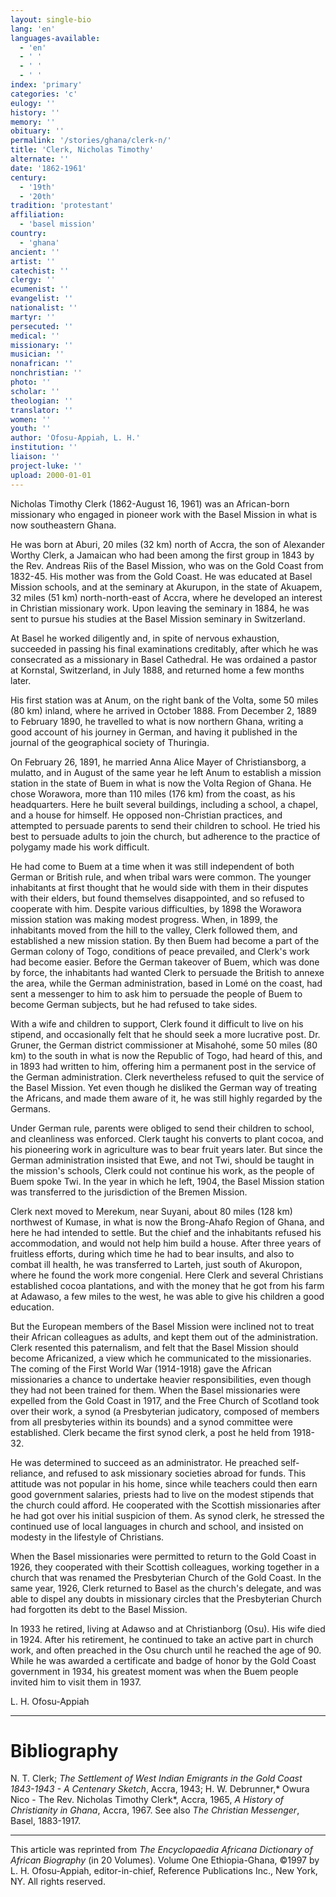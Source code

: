 ```yaml
---
layout: single-bio
lang: 'en'
languages-available:
  - 'en'
  - ' '
  - ' '
  - ' '
index: 'primary'
categories: 'c'
eulogy: ''
history: ''
memory: ''
obituary: ''
permalink: '/stories/ghana/clerk-n/'
title: 'Clerk, Nicholas Timothy'
alternate: ''
date: '1862-1961'
century:
  - '19th'
  - '20th'
tradition: 'protestant'
affiliation:
  - 'basel mission'
country:
  - 'ghana'
ancient: ''
artist: ''
catechist: ''
clergy: ''
ecumenist: ''
evangelist: ''
nationalist: ''
martyr: ''
persecuted: ''
medical: ''
missionary: ''
musician: ''
nonafrican: ''
nonchristian: ''
photo: ''
scholar: ''
theologian: ''
translator: ''
women: ''
youth: ''
author: 'Ofosu-Appiah, L. H.'
institution: ''
liaison: ''
project-luke: ''
upload: 2000-01-01
---
```



Nicholas Timothy Clerk (1862-August 16, 1961) was an African-born missionary who engaged in pioneer work with the Basel Mission in what is now southeastern Ghana.

He was born at Aburi, 20 miles (32 km) north of Accra, the son of Alexander Worthy Clerk, a Jamaican who had been among the first group in 1843 by the Rev. Andreas Riis of the Basel Mission, who was on the Gold Coast from 1832-45. His mother was from the Gold Coast. He was educated at Basel Mission schools, and at the seminary at Akurupon, in the state of Akuapem, 32 miles (51 km) north-north-east of Accra, where he developed an interest in Christian missionary work. Upon leaving the seminary in 1884, he was sent to pursue his studies at the Basel Mission seminary in Switzerland.

At Basel he worked diligently and, in spite of nervous exhaustion, succeeded in passing his final examinations creditably, after which he was consecrated as a missionary in Basel Cathedral. He was ordained a pastor at Kornstal, Switzerland, in July 1888, and returned home a few months later.

His first station was at Anum, on the right bank of the Volta, some 50 miles (80 km) inland, where he arrived in October 1888. From December 2, 1889 to February 1890, he travelled to what is now northern Ghana, writing a good account of his journey in German, and having it published in the journal of the geographical society of Thuringia.

On February 26, 1891, he married Anna Alice Mayer of Christiansborg, a mulatto, and in August of the same year he left Anum to establish a mission station in the state of Buem in what is now the Volta Region of Ghana. He chose Worawora, more than 110 miles (176 km) from the coast, as his headquarters. Here he built several buildings, including a school, a chapel, and a house for himself. He opposed non-Christian practices, and attempted to persuade parents to send their children to school. He tried his best to persuade adults to join the church, but adherence to the practice of polygamy made his work difficult.

He had come to Buem at a time when it was still independent of both German or British rule, and when tribal wars were common. The younger inhabitants at first thought that he would side with them in their disputes with their elders, but found themselves disappointed, and so refused to cooperate with him. Despite various difficulties, by 1898 the Worawora mission station was making modest progress. When, in 1899, the inhabitants moved from the hill to the valley, Clerk followed them, and established a new mission station. By then Buem had become a part of the German colony of Togo, conditions of peace prevailed, and Clerk's work had become easier. Before the German takeover of Buem, which was done by force, the inhabitants had wanted Clerk to persuade the British to annexe the area, while the German administration, based in Lomé on the coast, had sent a messenger to him to ask him to persuade the people of Buem to become German subjects, but he had refused to take sides.

With a wife and children to support, Clerk found it difficult to live on his stipend, and occasionally felt that he should seek a more lucrative post. Dr. Gruner, the German district commissioner at Misahohé, some 50 miles (80 km) to the south in what is now the Republic of Togo, had heard of this, and in 1893 had written to him, offering him a permanent post in the service of the German administration. Clerk nevertheless refused to quit the service of the Basel Mission. Yet even though he disliked the German way of treating the Africans, and made them aware of it, he was still highly regarded by the Germans.

Under German rule, parents were obliged to send their children to school, and cleanliness was enforced. Clerk taught his converts to plant cocoa, and his pioneering work in agriculture was to bear fruit years later. But since the German administration insisted that Ewe, and not Twi, should be taught in the mission's schools, Clerk could not continue his work, as the people of Buem spoke Twi. In the year in which he left, 1904, the Basel Mission station was transferred to the jurisdiction of the Bremen Mission.

Clerk next moved to Merekum, near Suyani, about 80 miles (128 km) northwest of Kumase, in what is now the Brong-Ahafo Region of Ghana, and here he had intended to settle. But the chief and the inhabitants refused his accommodation, and would not help him build a house. After three years of fruitless efforts, during which time he had to bear insults, and also to combat ill health, he was transferred to Larteh, just south of Akuropon, where he found the work more congenial. Here Clerk and several Christians established cocoa plantations, and with the money that he got from his farm at Adawaso, a few miles to the west, he was able to give his children a good education.

But the European members of the Basel Mission were inclined not to treat their African colleagues as adults, and kept them out of the administration. Clerk resented this paternalism, and felt that the Basel Mission should become Africanized, a view which he communicated to the missionaries. The coming of the First World War (1914-1918) gave the African missionaries a chance to undertake heavier responsibilities, even though they had not been trained for them. When the Basel missionaries were expelled from the Gold Coast in 1917, and the Free Church of Scotland took over their work, a synod (a Presbyterian judicatory, composed of members from all presbyteries within its bounds) and a synod committee were established. Clerk became the first synod clerk, a post he held from 1918-32.

He was determined to succeed as an administrator. He preached self-reliance, and refused to ask missionary societies abroad for funds. This attitude was not popular in his home, since while teachers could then earn good government salaries, priests had to live on the modest stipends that the church could afford. He cooperated with the Scottish missionaries after he had got over his initial suspicion of them. As synod clerk, he stressed the continued use of local languages in church and school, and insisted on modesty in the lifestyle of Christians.

When the Basel missionaries were permitted to return to the Gold Coast in 1926, they cooperated with their Scottish colleagues, working together in a church that was renamed the Presbyterian Church of the Gold Coast. In the same year, 1926, Clerk returned to Basel as the church's delegate, and was able to dispel any doubts in missionary circles that the Presbyterian Church had forgotten its debt to the Basel Mission.

In 1933 he retired, living at Adawso and at Christianborg (Osu). His wife died in 1924. After his retirement, he continued to take an active part in church work, and often preached in the Osu church until he reached the age of 90. While he was awarded a certificate and badge of honor by the Gold Coast government in 1934, his greatest moment was when the Buem people invited him to visit them in 1937.

L. H. Ofosu-Appiah

---

# Bibliography

N. T. Clerk; *The Settlement of West Indian Emigrants in the Gold Coast 1843-1943 - A Centenary Sketch*, Accra, 1943; H. W. Debrunner,* Owura Nico - The Rev. Nicholas Timothy Clerk*, Accra, 1965, *A History of Christianity in Ghana*, Accra, 1967. See also *The Christian Messenger*, Basel, 1883-1917.

---

This article was reprinted from *The Encyclopaedia Africana Dictionary of African Biography* (in 20 Volumes). Volume One Ethiopia-Ghana, &copy;1997 by L. H. Ofosu-Appiah, editor-in-chief, Reference Publications Inc., New York, NY. All rights reserved.